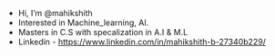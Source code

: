 - Hi, I’m @mahikshith
-  Interested in Machine_learning, AI.
-  Masters in C.S with specalization in A.I & M.L
-  Linkedin - https://www.linkedin.com/in/mahikshith-b-27340b229/

<!---
mahikshith/mahikshith is a ✨ special ✨ repository because its `README.md` (this file) appears on your GitHub profile.
You can click the Preview link to take a look at your changes.
--->
